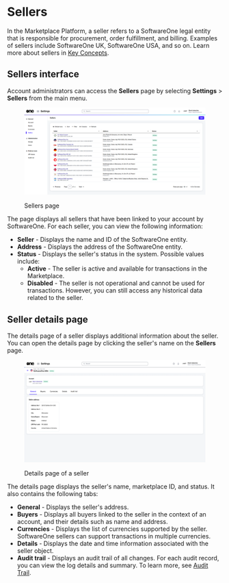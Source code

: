 # Sellers

In the Marketplace Platform, a seller refers to a SoftwareOne legal entity that is responsible for procurement, order fulfillment, and billing. Examples of sellers include SoftwareOne UK, SoftwareOne USA, and so on. Learn more about sellers in [Key Concepts](../../marketplace-platform/getting-started/key-concepts.md).&#x20;

## Sellers interface

Account administrators can access the **Sellers** page by selecting **Settings** > **Sellers** from the main menu.

<figure><img src="../../.gitbook/assets/Sellers.png" alt=""><figcaption><p>Sellers page</p></figcaption></figure>

The page displays all sellers that have been linked to your account by SoftwareOne. For each seller, you can view the following information:&#x20;

* **Seller** - Displays the name and ID of the SoftwareOne entity.&#x20;
* **Address** - Displays the address of the SoftwareOne entity.
* **Status** - Displays the seller's status in the system. Possible values include:
  * **Active** - The seller is active and available for transactions in the Marketplace.
  * **Disabled** - The seller is not operational and cannot be used for transactions. However, you can still access any historical data related to the seller.&#x20;

## Seller details page <a href="#subscription-details" id="subscription-details"></a>

The details page of a seller displays additional information about the seller. You can open the details page by clicking the seller's name on the **Sellers** page.

<figure><img src="../../.gitbook/assets/SellerDetails.png" alt=""><figcaption><p>Details page of a seller</p></figcaption></figure>

The details page displays the seller's name, marketplace ID, and status. It also contains the following tabs:

* **General** - Displays the seller's address.
* **Buyers** - Displays all buyers linked to the seller in the context of an account, and their details such as name and address.
* **Currencies** - Displays the list of currencies supported by the seller. SoftwareOne sellers can support transactions in multiple currencies.
* **Details** - Displays the date and time information associated with the seller object.
* **Audit trail** - Displays an audit trail of all changes. For each audit record, you can view the log details and summary. To learn more, see [Audit Trail](https://docs.platform.softwareone.com/modules-and-features/settings/audit-trail).
